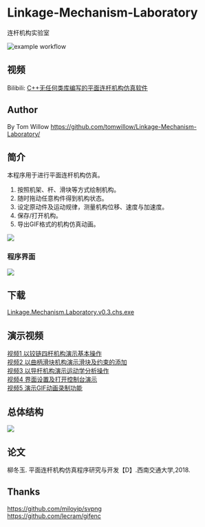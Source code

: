 # Linkage-Mechanism-Laboratory
连杆机构实验室

![example workflow](https://github.com/tomwillow/Linkage-Mechanism-Laboratory/actions/workflows/msbuild.yml/badge.svg)

## 视频

Bilibili: [C++无任何类库编写的平面连杆机构仿真软件](https://www.bilibili.com/video/BV1oE411y7Wr/)

## Author
By Tom Willow
https://github.com/tomwillow/Linkage-Mechanism-Laboratory/

## 简介
本程序用于进行平面连杆机构仿真。

1. 按照机架、杆、滑块等方式绘制机构。
2. 随时拖动任意构件得到机构状态。
3. 设定原动件及运动规律，测量机构位移、速度与加速度。
4. 保存/打开机构。
5. 导出GIF格式的机构仿真动画。

![](https://github.com/tomwillow/Linkage-Mechanism-Laboratory/blob/master/Snap/features.PNG)

### 程序界面

![](https://github.com/tomwillow/Linkage-Mechanism-Laboratory/blob/master/Snap/%E7%A8%8B%E5%BA%8F%E6%80%BB%E4%BD%93%E7%BB%93%E6%9E%841.3_%E7%95%8C%E9%9D%A2%E8%AF%B4%E6%98%8E.png)

## 下载

[Linkage.Mechanism.Laboratory.v0.3.chs.exe](https://github.com/tomwillow/Linkage-Mechanism-Laboratory/releases/download/0.3/Linkage.Mechanism.Laboratory.v0.3.chs.exe)

## 演示视频

[视频1 以铰链四杆机构演示基本操作](https://github.com/tomwillow/Linkage-Mechanism-Laboratory/releases/download/0.3/Demo.Video.1.exe)<br>
[视频2 以曲柄滑块机构演示滑块及约束的添加](https://github.com/tomwillow/Linkage-Mechanism-Laboratory/releases/download/0.3/Demo.Video.2.exe)<br>
[视频3 以导杆机构演示运动学分析操作](https://github.com/tomwillow/Linkage-Mechanism-Laboratory/releases/download/0.3/Demo.Video.3.exe)<br>
[视频4 界面设置及打开控制台演示](https://github.com/tomwillow/Linkage-Mechanism-Laboratory/releases/download/0.3/Demo.Video.4.exe)<br>
[视频5 演示GIF动画录制功能](https://github.com/tomwillow/Linkage-Mechanism-Laboratory/releases/download/0.3/Demo.Video.5.exe)<br>

## 总体结构

![](https://github.com/tomwillow/Linkage-Mechanism-Laboratory/blob/master/Snap/%E7%A8%8B%E5%BA%8F%E6%80%BB%E4%BD%93%E7%BB%93%E6%9E%841.3_%E7%BB%93%E6%9E%84%E5%AE%8C%E6%95%B4%E7%89%88.png)

## 论文

柳冬玉. 平面连杆机构仿真程序研究与开发【D】.西南交通大学,2018.

## Thanks

https://github.com/miloyip/svpng<br>
https://github.com/lecram/gifenc
